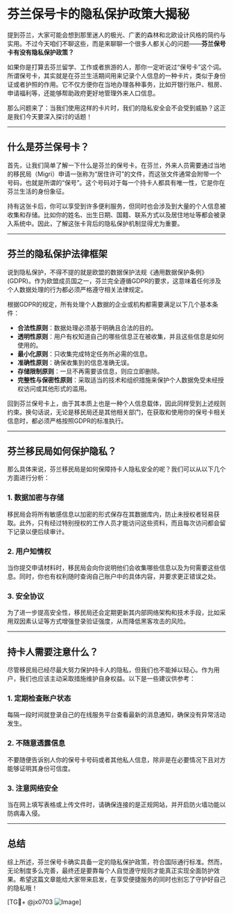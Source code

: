 # 芬兰保号卡的隐私保护政策大揭秘

提到芬兰，大家可能会想到那里迷人的极光、广袤的森林和北欧设计风格的简约与实用。不过今天咱们不聊这些，而是来聊聊一个很多人都关心的问题——**芬兰保号卡有没有隐私保护政策？**

如果你是打算去芬兰留学、工作或者旅游的人，那你一定听说过“保号卡”这个词。所谓保号卡，其实就是在芬兰生活期间用来记录个人信息的一种卡片，类似于身份证或者护照的作用。它不仅方便你在当地办理各种事务，比如开银行账户、租房、申请福利等，还能够帮助政府更好地管理外来人口信息。

那么问题来了：当我们使用这样的卡片时，我们的隐私安全会不会受到威胁？这正是我们今天要深入探讨的话题！

---

## 什么是芬兰保号卡？

首先，让我们简单了解一下什么是芬兰的保号卡。在芬兰，外来人员需要通过当地的移民局（Migri）申请一张称为“居住许可”的文件，而这张文件通常会附带一个号码，也就是所谓的“保号”。这个号码对于每一个持卡人都具有唯一性，它是你在芬兰生活的身份象征。

持有这张卡后，你可以享受到许多便利服务，但同时也会涉及到大量的个人信息被收集和存储。比如你的姓名、出生日期、国籍、联系方式以及居住地址等都会被录入系统中。因此，了解这张卡背后的隐私保护机制显得尤为重要。

---

## 芬兰的隐私保护法律框架

说到隐私保护，不得不提的就是欧盟的数据保护法规《通用数据保护条例》(GDPR)。作为欧盟成员国之一，芬兰完全遵循GDPR的要求，这意味着任何涉及个人数据处理的行为都必须严格遵守相关法律规定。

根据GDPR的规定，所有处理个人数据的企业或机构都需要满足以下几个基本条件：
- **合法性原则**：数据处理必须基于明确且合法的目的。
- **透明性原则**：用户有权知道自己的哪些信息正在被收集，并且这些信息是如何使用的。
- **最小化原则**：只收集完成特定任务所必需的信息。
- **准确性原则**：确保收集到的信息准确无误。
- **存储限制原则**：一旦不再需要该信息，则应立即删除。
- **完整性与保密性原则**：采取适当的技术和组织措施来保护个人数据免受未经授权访问或其他形式的滥用。

回到芬兰保号卡上，由于其本质上也是一种个人信息载体，因此同样受到上述规则约束。换句话说，无论是移民局还是其他相关部门，在获取和使用你的保号卡相关信息时，都必须严格按照GDPR的标准执行。

---

## 芬兰移民局如何保护隐私？

那么具体来说，芬兰移民局是如何保障持卡人隐私安全的呢？我们可以从以下几个方面进行分析：

### 1. 数据加密与存储
移民局会将所有敏感信息以加密的形式保存在其数据库内，防止未授权者轻易获取。此外，只有经过特别授权的工作人员才能访问这些资料，而且每次访问都会留下记录以便后续审计。

### 2. 用户知情权
当你提交申请材料时，移民局会向你说明他们会收集哪些信息以及为何需要这些信息。同时，你也有权利随时查询自己账户中的具体内容，并要求更正错误之处。

### 3. 安全协议
为了进一步提高安全性，移民局还会定期更新其内部网络架构和技术手段，比如采用双因素认证等方式增强登录验证强度，从而降低黑客攻击的风险。

---

## 持卡人需要注意什么？

尽管移民局已经尽最大努力保护持卡人的隐私，但我们也不能掉以轻心。作为用户，我们也应该主动采取措施维护自身权益。以下是一些建议供参考：

### 1. 定期检查账户状态
每隔一段时间就登录自己的在线服务平台查看最新的消息通知，确保没有异常活动发生。

### 2. 不随意透露信息
不要随便告诉别人你的保号卡号码或者其他私人信息，除非是在必要情况下且对方能够证明其身份可信度。

### 3. 注意网络安全
当在网上填写表格或上传文件时，请确保连接的是正规网站，并开启防火墙功能以防病毒入侵。

---

## 总结

综上所述，芬兰保号卡确实具备一定的隐私保护政策，符合国际通行标准。然而，无论制度多么完善，最终还是要靠每个人自觉遵守规则才能真正实现全面防护效果。希望这篇文章能给大家带来启发，在享受便捷服务的同时也别忘了守护好自己的隐私哦！

[TG💪+ @jx0703 ![Image](https://github.com/user-attachments/assets/dbca1d08-cadb-493c-b0ec-ad6f7a83f270)]